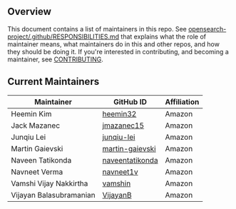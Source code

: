 ## Overview

This document contains a list of maintainers in this repo. See [opensearch-project/.github/RESPONSIBILITIES.md](https://github.com/opensearch-project/.github/blob/main/RESPONSIBILITIES.md#maintainer-responsibilities) that explains what the role of maintainer means, what maintainers do in this and other repos, and how they should be doing it. If you're interested in contributing, and becoming a maintainer, see [CONTRIBUTING](CONTRIBUTING.md).

## Current Maintainers

| Maintainer              | GitHub ID                                             | Affiliation |
|-------------------------|-------------------------------------------------------|-------------|
| Heemin Kim              | [heemin32](https://github.com/heemin32)               | Amazon      |
| Jack Mazanec            | [jmazanec15](https://github.com/jmazanec15)           | Amazon      |
| Junqiu Lei              | [junqiu-lei](https://github.com/junqiu-lei)           | Amazon      |
| Martin Gaievski         | [martin-gaievski](https://github.com/martin-gaievski) | Amazon      |
| Naveen Tatikonda        | [naveentatikonda](https://github.com/naveentatikonda) | Amazon      |
| Navneet Verma           | [navneet1v](https://github.com/navneet1v)             | Amazon      |
| Vamshi Vijay Nakkirtha  | [vamshin](https://github.com/vamshin)                 | Amazon      |
| Vijayan Balasubramanian | [VijayanB](https://github.com/VijayanB)               | Amazon      |
